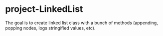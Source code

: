 # project-LinkedList
The goal is to create linked list class with a bunch of methods (appending, popping nodes, logs stringified values, etc).
